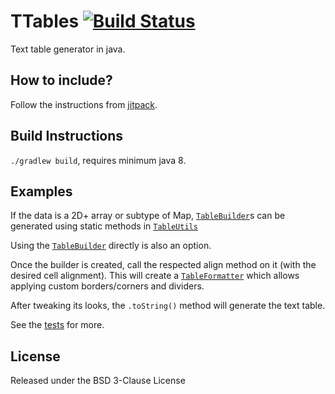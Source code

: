 # TTables [![Build Status](https://www.travis-ci.org/plankp/ttables.svg?branch=master)](https://www.travis-ci.org/plankp/ttables)

Text table generator in java.

## How to include?

Follow the instructions from [jitpack](https://jitpack.io/#plankp/ttables).

## Build Instructions

`./gradlew build`, requires minimum java 8.

## Examples

If the data is a 2D+ array or subtype of Map, [`TableBuilder`](https://github.com/plankp/ttables/blob/master/src/main/java/com/ymcmp/ttable/TableBuilder.java)s can be generated using static methods in [`TableUtils`](https://github.com/plankp/ttables/blob/master/src/main/java/com/ymcmp/ttable/TableUtils.java)

Using the [`TableBuilder`](https://github.com/plankp/ttables/blob/master/src/main/java/com/ymcmp/ttable/TableBuilder.java) directly is also an option.

Once the builder is created, call the respected align method on it (with the desired cell alignment). This will create a [`TableFormatter`](https://github.com/plankp/ttables/blob/master/src/main/java/com/ymcmp/ttable/TableFormatter.java) which allows applying custom borders/corners and dividers.

After tweaking its looks, the `.toString()` method will generate the text table.

See the [tests](https://github.com/plankp/ttables/tree/master/src/test/java/com/ymcmp/ttable) for more.

## License

Released under the BSD 3-Clause License